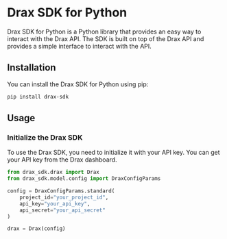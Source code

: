 # Drax SDK for Python

Drax SDK for Python is a Python library that provides an easy way to interact with the Drax API. The SDK is built on top
of the Drax API and provides a simple interface to interact with the API.

## Installation

You can install the Drax SDK for Python using pip:

```bash
pip install drax-sdk
```

## Usage

### Initialize the Drax SDK

To use the Drax SDK, you need to initialize it with your API key. You can get your API key from the Drax dashboard.

```python
from drax_sdk.drax import Drax
from drax_sdk.model.config import DraxConfigParams

config = DraxConfigParams.standard(
    project_id="your_project_id",
    api_key="your_api_key",
    api_secret="your_api_secret"
)

drax = Drax(config)
```